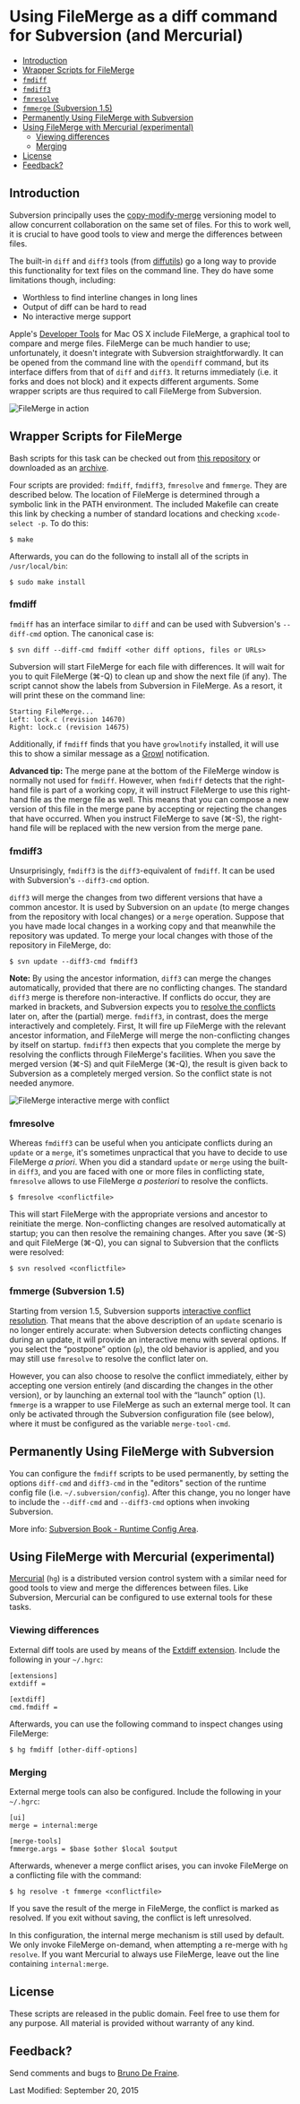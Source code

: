 # Using FileMerge as a diff command for Subversion (and Mercurial)

* [Introduction](#introduction)
* [Wrapper Scripts for FileMerge](#wrapper-scripts-for-filemerge)
 * [`fmdiff`](#fmdiff)
 * [`fmdiff3`](#fmdiff3)
 * [`fmresolve`](#fmresolve)
 * [`fmmerge` (Subversion 1.5)](#fmmerge-subversion-15)
* [Permanently Using FileMerge with Subversion](#permanently-using-filemerge-with-subversion)
* [Using FileMerge with Mercurial (experimental)](#using-filemerge-with-mercurial-experimental)
  * [Viewing differences](#viewing-differences)
  * [Merging](#merging)
* [License](#license)
* [Feedback?](#feedback)

## Introduction

Subversion principally uses the [copy-modify-merge](http://svnbook.red-bean.com/en/1.5/svn.basic.vsn-models.html#svn.basic.vsn-models.copy-merge) versioning model to allow concurrent collaboration on the same set of files. For this to work well, it is crucial to have good tools to view and merge the differences between files.

The built-in `diff` and `diff3` tools (from [diffutils](http://www.gnu.org/software/diffutils/diffutils.html)) go a long way to provide this functionality for text files on the command line. They do have some limitations though, including:

*   Worthless to find interline changes in long lines
*   Output of diff can be hard to read
*   No interactive merge support

Apple's [Developer Tools](http://developer.apple.com/technology/) for Mac OS X include FileMerge, a graphical tool to compare and merge files. FileMerge can be much handier to use; unfortunately, it doesn't integrate with Subversion straightforwardly. It can be opened from the command line with the `opendiff` command, but its interface differs from that of `diff` and `diff3`. It returns immediately (i.e. it forks and does not block) and it expects different arguments. Some wrapper scripts are thus required to call FileMerge from Subversion.

![FileMerge in action](doc/images/filemerge.gif "FileMerge in action")

## Wrapper Scripts for FileMerge

Bash scripts for this task can be checked out from [this repository](https://github.com/brunodefraine/fmscripts) or downloaded as an [archive](https://github.com/brunodefraine/fmscripts/archive/20150915.tar.gz).

Four scripts are provided: `fmdiff`, `fmdiff3`, `fmresolve` and `fmmerge`. They are described below. The location of FileMerge is determined through a symbolic link in the PATH environment. The included Makefile can create this link by checking a number of standard locations and checking `xcode-select -p`. To do this:

```
$ make
```

Afterwards, you can do the following to install all of the scripts in `/usr/local/bin`:

```
$ sudo make install
```

### fmdiff

`fmdiff` has an interface similar to `diff` and can be used with Subversion's `--diff-cmd` option. The canonical case is:

```
$ svn diff --diff-cmd fmdiff <other diff options, files or URLs>
```

Subversion will start FileMerge for each file with differences. It will wait for you to quit FileMerge (⌘-Q) to clean up and show the next file (if any). The script cannot show the labels from Subversion in FileMerge. As a resort, it will print these on the command line:

```
Starting FileMerge...
Left: lock.c (revision 14670)
Right: lock.c (revision 14675)
```

Additionally, if `fmdiff` finds that you have `growlnotify` installed, it will use this to show a similar message as a [Growl](http://growl.info/) notification.

**Advanced tip:** The merge pane at the bottom of the FileMerge window is normally not used for `fmdiff`. However, when `fmdiff` detects that the right-hand file is part of a working copy, it will instruct FileMerge to use this right-hand file as the merge file as well. This means that you can compose a new version of this file in the merge pane by accepting or rejecting the changes that have occurred. When you instruct FileMerge to save (⌘-S), the right-hand file will be replaced with the new version from the merge pane.

### fmdiff3

Unsurprisingly, `fmdiff3` is the `diff3`-equivalent of `fmdiff`. It can be used with Subversion's `--diff3-cmd` option.

`diff3` will merge the changes from two different versions that have a common ancestor. It is used by Subversion on an `update` (to merge changes from the repository with local changes) or a `merge` operation. Suppose that you have made local changes in a working copy and that meanwhile the repository was updated. To merge your local changes with those of the repository in FileMerge, do:

```
$ svn update --diff3-cmd fmdiff3
```

**Note:** By using the ancestor information, `diff3` can merge the changes automatically, provided that there are no conflicting changes. The standard `diff3` merge is therefore non-interactive. If conflicts do occur, they are marked in brackets, and Subversion expects you to [resolve the conflicts](http://svnbook.red-bean.com/en/1.5/svn.tour.cycle.html#svn.tour.cycle.resolve) later on, after the (partial) merge. `fmdiff3`, in contrast, does the merge interactively and completely. First, It will fire up FileMerge with the relevant ancestor information, and FileMerge will merge the non-conflicting changes by itself on startup. `fmdiff3` then expects that you complete the merge by resolving the conflicts through FileMerge's facilities. When you save the merged version (⌘-S) and quit FileMerge (⌘-Q), the result is given back to Subversion as a completely merged version. So the conflict state is not needed anymore.

![FileMerge interactive merge with conflict](doc/images/filemerge_conflict.gif "FileMerge interactive merge with conflict")

### fmresolve

Whereas `fmdiff3` can be useful when you anticipate conflicts during an `update` or a `merge`, it's sometimes unpractical that you have to decide to use FileMerge _a priori_. When you did a standard `update` or `merge` using the built-in `diff3`, and you are faced with one or more files in conflicting state, `fmresolve` allows to use FileMerge _a posteriori_ to resolve the conflicts.

```
$ fmresolve <conflictfile>
```

This will start FileMerge with the appropriate versions and ancestor to reinitiate the merge. Non-conflicting changes are resolved automatically at startup; you can then resolve the remaining changes. After you save (⌘-S) and quit FileMerge (⌘-Q), you can signal to Subversion that the conflicts were resolved:

```
$ svn resolved <conflictfile>
```

### fmmerge (Subversion 1.5)

Starting from version 1.5, Subversion supports [interactive conflict resolution](http://svnbook.red-bean.com/en/1.5/svn.tour.cycle.html#svn.tour.cycle.resolve). That means that the above description of an `update` scenario is no longer entirely accurate: when Subversion detects conflicting changes during an update, it will provide an interactive menu with several options. If you select the <q>postpone</q> option (`p`), the old behavior is applied, and you may still use `fmresolve` to resolve the conflict later on.

However, you can also choose to resolve the conflict immediately, either by accepting one version entirely (and discarding the changes in the other version), or by launching an external tool with the <q>launch</q> option (`l`). `fmmerge` is a wrapper to use FileMerge as such an external merge tool. It can only be activated through the Subversion configuration file (see below), where it must be configured as the variable `merge-tool-cmd`.

## Permanently Using FileMerge with Subversion

You can configure the `fmdiff` scripts to be used permanently, by setting the options `diff-cmd` and `diff3-cmd` in the "editors" section of the runtime config file (i.e. `~/.subversion/config`). After this change, you no longer have to include the `--diff-cmd` and `--diff3-cmd` options when invoking Subversion.

More info: [Subversion Book - Runtime Config Area](http://svnbook.red-bean.com/en/1.5/svn.advanced.confarea.html#svn.advanced.confarea.opts.config).

## Using FileMerge with Mercurial (experimental)

[Mercurial](http://mercurial.selenic.com/) (`hg`) is a distributed version control system with a similar need for good tools to view and merge the differences between files. Like Subversion, Mercurial can be configured to use external tools for these tasks.

### Viewing differences

External diff tools are used by means of the [Extdiff extension](http://mercurial.selenic.com/wiki/ExtdiffExtension). Include the following in your `~/.hgrc`:

```
[extensions]
extdiff =

[extdiff]
cmd.fmdiff =
```

Afterwards, you can use the following command to inspect changes using FileMerge:

```
$ hg fmdiff [other-diff-options]
```

### Merging

External merge tools can also be configured. Include the following in your `~/.hgrc`:

```
[ui]
merge = internal:merge

[merge-tools]
fmmerge.args = $base $other $local $output
```

Afterwards, whenever a merge conflict arises, you can invoke FileMerge on a conflicting file with the command:

```
$ hg resolve -t fmmerge <conflictfile>
```

If you save the result of the merge in FileMerge, the conflict is marked as resolved. If you exit without saving, the conflict is left unresolved.

In this configuration, the internal merge mechanism is still used by default. We only invoke FileMerge on-demand, when attempting a re-merge with `hg resolve`. If you want Mercurial to always use FileMerge, leave out the line containing `internal:merge`.

## License

These scripts are released in the public domain. Feel free to use them for any purpose. All material is provided without warranty of any kind.

## Feedback?

Send comments and bugs to [Bruno De Fraine](http://bruno.defraine.net/).

Last Modified: September 20, 2015

</div>
